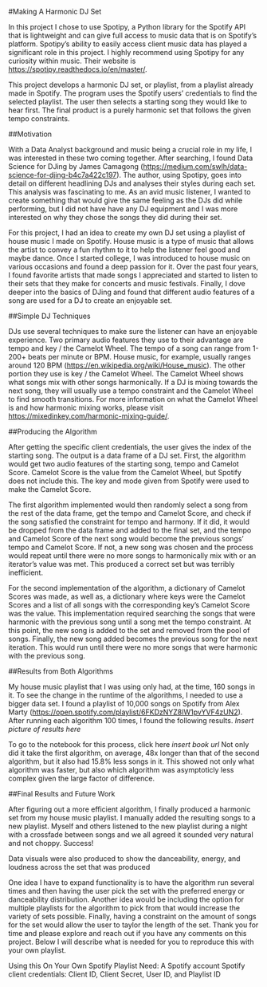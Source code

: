 #Making A Harmonic DJ Set

In this project I chose to use Spotipy, a Python library for the Spotify API that is lightweight and can give full access to music data that is on Spotify’s platform. Spotipy’s ability to easily access client music data has played a significant role in this project. I highly recommend using Spotipy for any curiosity within music. Their website is https://spotipy.readthedocs.io/en/master/. 

This project develops a harmonic DJ set, or playlist, from a playlist already made in Spotify. The program uses the Spotify users’ credentials to find the selected playlist. The user then selects a starting song they would like to hear first. The final product is a purely harmonic set that follows the given tempo constraints.

##Motivation

With a Data Analyst background and music being a crucial role in my life, I was interested in these two coming together. After searching, I found Data Science for DJing by James Camagong (https://medium.com/swlh/data-science-for-djing-b4c7a422c197). The author, using Spotipy, goes into detail on different headlining DJs and analyses their styles during each set. This analysis was fascinating to me. As an avid music listener, I wanted to create something that would give the same feeling as the DJs did while performing, but I did not have have any DJ equipment and I was more interested on why they chose the songs they did during their set. 

For this project, I had an idea to create my own DJ set using a playlist of house music I made on Spotify. House music is a type of music that allows the artist to convey a fun rhythm to it to help the listener feel good and maybe dance. Once I started college, I was introduced to house music on various occasions and found a deep passion for it. Over the past four years, I found favorite artists that made songs I appreciated and started to listen to their sets that they make for concerts and music festivals. Finally, I dove deeper into the basics of DJing and found that different audio features of a song are used for a DJ to create an enjoyable set.

##Simple DJ Techniques

DJs use several techniques to make sure the listener can have an enjoyable experience. Two primary audio features they use to their advantage are tempo and key / the Camelot Wheel. The tempo of a song can range from 1-200+ beats per minute or BPM. House music, for example, usually ranges around 120 BPM (https://en.wikipedia.org/wiki/House_music). The other portion they use is key / the Camelot Wheel. The Camelot Wheel shows what songs mix with other songs harmonically. If a DJ is mixing towards the next song, they will usually use a tempo constraint and the Camelot Wheel to find smooth transitions. For more information on what the Camelot Wheel is and how harmonic mixing works, please visit https://mixedinkey.com/harmonic-mixing-guide/. 

##Producing the Algorithm

After getting the specific client credentials, the user gives the index of the starting song. The output is a data frame of a DJ set. First, the algorithm would get two audio features of the starting song, tempo and Camelot Score. Camelot Score is the value from the Camelot Wheel, but Spotify does not include this. The key and mode given from Spotify were used to make the Camelot Score. 

The first algorithm implemented would then randomly select a song from the rest of the data frame, get the tempo and Camelot Score, and check if the song satisfied the constraint for tempo and harmony. If it did, it would be dropped from the data frame and added to the final set, and the tempo and Camelot Score of the next song would become the previous songs’ tempo and Camelot Score. If not, a new song was chosen and the process would repeat until there were no more songs to harmonically mix with or an iterator’s value was met. This produced a correct set but was terribly inefficient.

For the second implementation of the algorithm, a dictionary of Camelot Scores was made, as well as, a dictionary where keys were the Camelot Scores and a list of all songs with the corresponding key’s Camelot Score was the value. This implementation required searching the songs that were harmonic with the previous song until a song met the tempo constraint. At this point, the new song is added to the set and removed from the pool of songs. Finally, the new song added becomes the previous song for the next iteration. This would run until there were no more songs that were harmonic with the previous song. 

##Results from Both Algorithms

My house music playlist that I was using only had, at the time, 160 songs in it. To see the change in the runtime of the algorithms, I needed to use a bigger data set. I found a playlist of 10,000 songs on Spotify from Alex Marty (https://open.spotify.com/playlist/6FKDzNYZ8IW1pvYVF4zUN2). After running each algorithm 100 times, I found the following results.  *Insert picture of results here*


To go to the notebook for this process, click here *insert book url*
Not only did it take the first algorithm, on average, 48x longer than that of the second algorithm, but it also had 15.8% less songs in it. This showed not only what algorithm was faster, but also which algorithm was asymptoticly less complex given the large factor of difference.

##Final Results and Future Work

After figuring out a more efficient algorithm, I finally produced a harmonic set from my house music playlist. I manually added the resulting songs to a new playlist. Myself and others listened to the new playlist during a night with a crossfade between songs and we all agreed it sounded very natural and not choppy. Success!

Data visuals were also produced to show the danceability, energy, and loudness across the set that was produced

One idea I have to expand functionality is to have the algorithm run several times and then having the user pick the set with the preferred energy or danceability distribution. Another idea would be including the option for multiple playlists for the algorithm to pick from that would increase the variety of sets possible. Finally, having a constraint on the amount of songs for the set would allow the user to taylor the length of the set. Thank you for time and please explore and reach out if you have any comments on this project. Below I will describe what is needed for you to reproduce this with your own playlist.

Using this On Your Own Spotify Playlist
Need: 
A Spotify account
Spotify client credentials: Client ID, Client Secret, User ID, and Playlist ID

